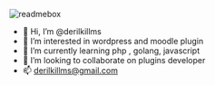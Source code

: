 ![readmebox](https://github.com/derilkillms/derilkillms/assets/49135753/6e184178-738d-4bce-a6bb-31e84336d5fa)
- 👋 Hi, I’m @derilkillms
- 👀 I’m interested in wordpress and moodle plugin
- 🌱 I’m currently learning php , golang, javascript
- 💞️ I’m looking to collaborate on plugins developer
- 📫 derilkillms@gmail.com


<!---
derilkillms/derilkillms is a ✨ special ✨ repository because its `README.md` (this file) appears on your GitHub profile.
You can click the Preview link to take a look at your changes.
--->
